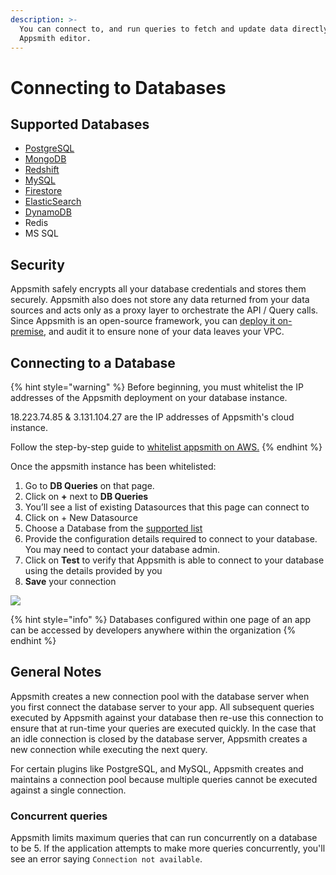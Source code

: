 ```yaml
---
description: >-
  You can connect to, and run queries to fetch and update data directly from the
  Appsmith editor.
---
```


# Connecting to Databases

## Supported Databases

- [PostgreSQL](../../datasource-reference/querying-postgres.md)
- [MongoDB](../../datasource-reference/querying-mongodb/)
- [Redshift](../../datasource-reference/querying-redshift.md)
- [MySQL](../../datasource-reference/querying-mysql.md)
- [Firestore](../../datasource-reference/querying-firestore.md)
- [ElasticSearch](../../datasource-reference/querying-elasticsearch.md)
- [DynamoDB](../../datasource-reference/querying-dynamodb.md)
- Redis
- MS SQL

## Security

Appsmith safely encrypts all your database credentials and stores them securely. Appsmith also does not store any data returned from your data sources and acts only as a proxy layer to orchestrate the API / Query calls. Since Appsmith is an open-source framework, you can [deploy it on-premise](../../getting-started/setting-up/), and audit it to ensure none of your data leaves your VPC.

## Connecting to a Database

{% hint style="warning" %}
Before beginning, you must whitelist the IP addresses of the Appsmith deployment on your database instance.

18.223.74.85 & 3.131.104.27 are the IP addresses of Appsmith's cloud instance.

Follow the step-by-step guide to [whitelist appsmith on AWS.](aws-whitelist.md)
{% endhint %}

Once the appsmith instance has been whitelisted:

1. Go to **DB Queries** on that page.
2. Click on **+** next to **DB Queries**
3. You’ll see a list of existing Datasources that this page can connect to
4. Click on + New Datasource
5. Choose a Database from the [supported list](./#supported-databases)
6. Provide the configuration details required to connect to your database. You may need to contact your database admin.
7. Click on **Test** to verify that Appsmith is able to connect to your database using the details provided by you
8. **Save** your connection

![](../../.gitbook/assets/db-connect.gif)

{% hint style="info" %}
Databases configured within one page of an app can be accessed by developers anywhere within the organization
{% endhint %}

## General Notes

Appsmith creates a new connection pool with the database server when you first connect the database server to your app. All subsequent queries executed by Appsmith against your database then re-use this connection to ensure that at run-time your queries are executed quickly. In the case that an idle connection is closed by the database server, Appsmith creates a new connection while executing the next query.

For certain plugins like PostgreSQL, and MySQL, Appsmith creates and maintains a connection pool because multiple queries cannot be executed against a single connection.

### Concurrent queries

Appsmith limits maximum queries that can run concurrently on a database to be 5. If the application attempts to make more queries concurrently, you'll see an error saying `Connection not available`.
